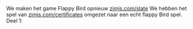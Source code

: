 We maken het game Flappy Bird opnieuw [zimjs.com/slate](https://zimjs.com/slate)
We hebben het spel van [zimjs.com/certificates](https://zimjs.com/certificates) omgezet naar een echt flappy Bird spel.
Deel 1:
```javascript

   ```
